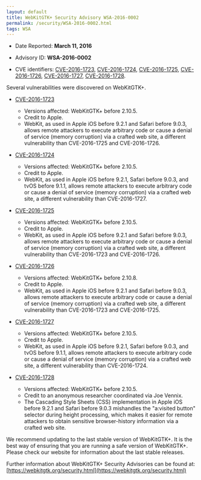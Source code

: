 ```yaml
---
layout: default
title: WebKitGTK+ Security Advisory WSA-2016-0002
permalink: /security/WSA-2016-0002.html
tags: WSA
---
```


* Date Reported: **March 11, 2016**

* Advisory ID: **WSA-2016-0002**

* CVE identifiers: [CVE-2016-1723](#CVE-2016-1723), [CVE-2016-1724](#CVE-2016-1724),
  [CVE-2016-1725](#CVE-2016-1725), [CVE-2016-1726](#CVE-2016-1726),
  [CVE-2016-1727](#CVE-2016-1727), [CVE-2016-1728](#CVE-2016-1728).


Several vulnerabilities were discovered on WebKitGTK+.

* <a name="CVE-2016-1723" href="https://cve.mitre.org/cgi-bin/cvename.cgi?name=CVE-2016-1723">CVE-2016-1723</a>
  * Versions affected: WebKitGTK+ before 2.10.5.
  * Credit to Apple.
  * WebKit, as used in Apple iOS before 9.2.1 and Safari before 9.0.3,
    allows remote attackers to execute arbitrary code or cause a denial
    of service (memory corruption) via a crafted web site, a different
    vulnerability than CVE-2016-1725 and CVE-2016-1726.

* <a name="CVE-2016-1724" href="https://cve.mitre.org/cgi-bin/cvename.cgi?name=CVE-2016-1724">CVE-2016-1724</a>
  * Versions affected: WebKitGTK+ before 2.10.5.
  * Credit to Apple.
  * WebKit, as used in Apple iOS before 9.2.1, Safari before 9.0.3, and
    tvOS before 9.1.1, allows remote attackers to execute arbitrary code
    or cause a denial of service (memory corruption) via a crafted web
    site, a different vulnerability than CVE-2016-1727.

* <a name="CVE-2016-1725" href="https://cve.mitre.org/cgi-bin/cvename.cgi?name=CVE-2016-1725">CVE-2016-1725</a>
  * Versions affected: WebKitGTK+ before 2.10.5.
  * Credit to Apple.
  * WebKit, as used in Apple iOS before 9.2.1 and Safari before 9.0.3,
    allows remote attackers to execute arbitrary code or cause a denial
    of service (memory corruption) via a crafted web site, a different
    vulnerability than CVE-2016-1723 and CVE-2016-1726.

* <a name="CVE-2016-1726" href="https://cve.mitre.org/cgi-bin/cvename.cgi?name=CVE-2016-1726">CVE-2016-1726</a>
  * Versions affected: WebKitGTK+ before 2.10.8.
  * Credit to Apple.
  * WebKit, as used in Apple iOS before 9.2.1 and Safari before 9.0.3,
    allows remote attackers to execute arbitrary code or cause a denial
    of service (memory corruption) via a crafted web site, a different
    vulnerability than CVE-2016-1723 and CVE-2016-1725.

* <a name="CVE-2016-1727" href="https://cve.mitre.org/cgi-bin/cvename.cgi?name=CVE-2016-1727">CVE-2016-1727</a>
  * Versions affected: WebKitGTK+ before 2.10.5.
  * Credit to Apple.
  * WebKit, as used in Apple iOS before 9.2.1, Safari before 9.0.3, and
    tvOS before 9.1.1, allows remote attackers to execute arbitrary code
    or cause a denial of service (memory corruption) via a crafted web
    site, a different vulnerability than CVE-2016-1724.

* <a name="CVE-2016-1728" href="https://cve.mitre.org/cgi-bin/cvename.cgi?name=CVE-2016-1728">CVE-2016-1728</a>
  * Versions affected: WebKitGTK+ before 2.10.5.
  * Credit to an anonymous researcher coordinated via Joe Vennix.
  * The Cascading Style Sheets (CSS) implementation in Apple iOS before
    9.2.1 and Safari before 9.0.3 mishandles the "a:visited button"
    selector during height processing, which makes it easier for remote
    attackers to obtain sensitive browser-history information via a
    crafted web site.


We recommend updating to the last stable version of WebKitGTK+. It is
the best way of ensuring that you are running a safe version of
WebKitGTK+. Please check our website for information about the last
stable releases.

Further information about WebKitGTK+ Security Advisories can be found at:
[https://webkitgtk.org/security.html](https://webkitgtk.org/security.html)

